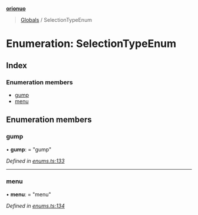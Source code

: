 **[orionuo](../README.md)**

> [Globals](../globals.md) / SelectionTypeEnum

# Enumeration: SelectionTypeEnum

## Index

### Enumeration members

* [gump](selectiontypeenum.md#gump)
* [menu](selectiontypeenum.md#menu)

## Enumeration members

### gump

•  **gump**:  = "gump"

*Defined in [enums.ts:133](https://github.com/msviha/orionuo/blob/6f2627d/src/enums.ts#L133)*

___

### menu

•  **menu**:  = "menu"

*Defined in [enums.ts:134](https://github.com/msviha/orionuo/blob/6f2627d/src/enums.ts#L134)*
